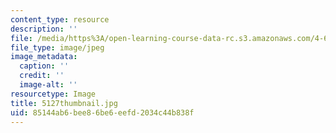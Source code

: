 ```yaml
---
content_type: resource
description: ''
file: /media/https%3A/open-learning-course-data-rc.s3.amazonaws.com/4-614-religious-architecture-and-islamic-cultures-fall-2002/85144ab6bee86be6eefd2034c44b838f_5127thumbnail.jpg
file_type: image/jpeg
image_metadata:
  caption: ''
  credit: ''
  image-alt: ''
resourcetype: Image
title: 5127thumbnail.jpg
uid: 85144ab6-bee8-6be6-eefd-2034c44b838f
---
```

